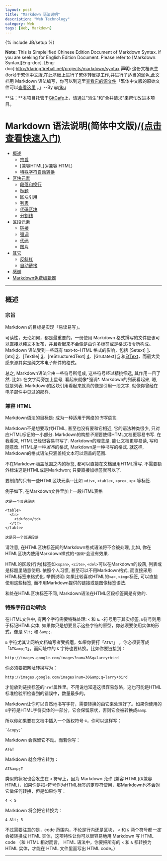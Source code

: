 ```yaml
---
layout: post
title: "Markdown 语法说明"
description: "Web Technology"
category: Web
tags: [Web, Markdown]
---
```

{% include JB/setup %}

**Note:** This is Simplelified Chinese Edition Document of Markdown Syntax. If you are seeking for English Edition Document. Please refer to [Markdown: Syntax][Eng-doc].
[Eng-doc]:http://daringfireball.net/projects/markdown/syntax
**声明:** 这份文档派生(fork)于[繁体中文版](http://markdown.tw/),在此基础上进行了繁体转反提工作,并进行了适当的润色,此文档用 Markdown 语法编写，你可以到这里[查看它的源文件][src1]「繁体中文版的原始文件可以[查看这里][src] 。」--By @[riku][t]

**注：**本项目托管于[GitCafe][]上，请通过"派生"和"合并请求"来帮忙改进本项目。

[src1]:http://gitcafe.com/riku/Markdown-Syntax-CN/blob/master/syntax.md
[src]:https://github.com/othree/markdown-syntax-zhtw/blob/master/syntax.md
[t]: http://twitter.com/riku
[g]: http://gitcafe.com/riku/Markdown-Syntax-CN
[Github]: https://github.com/riku/Markdown-Syntax-CN
[GitCafe]: http://gitcafe.com/riku/Markdown-Syntax-CN/

Markdown 语法说明(简体中文版)/[(点击查看快速入门)](https://gitcafe.com/riku/Markdown-Syntax-CN/blob/master/basic.html)
===================

* [概述](#概述)
  * [宗旨](#宗旨)
  * [兼容HTML](#兼容 HTML)
  * [特殊字符自动转换](#特殊字符自动转换)
* [区块元素]()
  * [段落和换行]()
  * [标题]()
  * [区块引用]()
  * [列表]()
  * [代码区块]()
  * [分割线]()
* [区段元素]()
  * [链接]()
  * [强调]()
  * [代码]()
  * [图片]()
* [其它]()
  * [反斜杠]()
  * [自动链接]()
* [感谢]()
* [Markdown免费编辑器]()

* * *
## 概述

### 宗旨

Markdown 的目标是实现「易读易写」。

可读性，无论如何，都是最重要的。一份使用 Markdown 格式撰写的文件应该可以直接以纯文本发布，并且看起来不会像是由许多标签或是格式指令所构成。Markdown 语法受到一些既有 text-to-HTML 格式的影响，包括 [Setext] [1]、[atx] [2]、[Textile] [3]、[reStructuredText] [4]、[Grutatext] [5] 和[EtText][6]，而最大灵感来源其实是纯文本电子邮件的格式。

[1]:http://docutils.sourceforge.net/mirror/setext.html
[2]: http://www.aaronsw.com/2002/atx/
[3]: http://textism.com/tools/textile/
[4]: http://docutils.sourceforge.net/rst.html
[5]: http://www.triptico.com/software/grutatxt.html
[6]: http://ettext.taint.org/doc/

总之, Markdown语法全由一些符号所组成, 这些符号经过精挑细选, 其作用一目了然. 比如: 在文字两旁加上星号, 看起来就像\*强调\*. Markdown的列表看起来, 嗯, 就是列表. Markdown的区块引用看起来就真的像是引用一段文字, 就像你曾经在电子邮件中见过的那样.

### 兼容 HTML

Markdown语法的目标是: 成为一种适用于网络的*书写*语言.

Markdown不是想要取代HTML, 甚至也没有要和它相近, 它的语法种类很少, 只对应HTML标记的一小部分. Markdown的构想*不是*要使得HTML文档更容易书写. 在我看来, HTML已经很容易书写了. Markdown的理念是, 能让文档更容易读, 写和随意改. HTML是一种*发布*的格式, Markdown是一种书写的格式. 就这样, Markdown的格式语法只涵盖纯文本可以涵盖的范围.

不在Markdown涵盖范围之内的标签, 都可以直接在文档里用HTML撰写. 不需要额外标注这是HTML或是Markdwon; 只要直接加标签就可以了.

要制约的只有一些HTML区块元素--比如 `<div>`, `<table>`, `<pre>`, `<p>` 等标签.

例子如下, 在Markdown文件里加上一段HTML表格

    这是一个普通段落

    <table>
      <tr>
        <td>foo</td>
      </tr>
    </table>

    这是另一个普通段落

请注意, 在HTML区块标签间的Markdown格式语法将不会被处理, 比如, 你在HTML区块内使用Markdown样式的`*强调*`会没有效果.

HTML的区段(行内)标签如`<span>`, `<cite>`, `<del>`可以在Markdown的段落, 列表或是标题里随意使用. 依照个人习惯, 甚至可以不用Markdown格式, 而直接采用HTML标签来格式化. 举例说明: 如果比较喜欢HTML的`<a>`, `<img>`标签, 可以直接使用这些标签, 而不用Markdown提供的链接或是图像标签语法.

和处在HTML区块标签不同, Markdown语法在HTML区段标签间是有效的.

### 特殊字符自动转换

在HTML文件中, 有两个字符需要特殊处理: `<` 和 `&`.  `<`符号用于其实标签, `&`符号则用于标记HTML实体, 如果你只是想要显示这些字符的原型，你必须要使用实体的形式，像是 `&lt;` 和 `&amp;`.

`&` 字符尤其让网络文档编写者受折磨，如果你要打「`AT&T`」 ，你必须要写成「`AT&amp;T`」。而网址中的 `&` 字符也要转换。比如你要链接到：

    http://images.google.com/images?num=30&q=larry+bird

你必须要把网址转换写为：

    http://images.google.com/images?num=30&amp;q=larry+bird

才能放到链接标签的`href`属性里。不用说也知道这很容易忽略，这也可能是HTML标准检验所检查到的错误中，数量最多的。

Markdown让你可以自然地书写字符，需要转换的由它来处理好了。如果你使用的`&`字符是HTML字符实体的一部分，它会保留原状，否则它会被转换成`&amp`.

所以你如果要在文档中插入一个版权符号 `©`，你可以这样写：

    `&copy;`

Markdown 会保留它不动。而若你写：

    AT&T

Markdown 就会将它转为：

    AT&amp;T

类似的状况也会发生在 `<` 符号上，因为 Markdown 允许 [兼容 HTML](#兼容 HTML)，如果你是把`<`符号作为HTML标签的定界符使用，那Markdown也不会对它做任何转换，但是如果你写：

    4 < 5

Markdown 将会把它转换为：

    4 &lt; 5

不过需要注意的是，code 范围内，不论是行内还是区块， `<` 和 `&` 两个符号都*一定*会被转换成 HTML 实体，这项特性让你可以很容易地用 Markdown 写 HTML code （和 HTML 相对而言， HTML 语法中，你要把所有的 `<` 和 `&` 都转换为 HTML 实体，才能在 HTML 文件里面写出 HTML code。）

***
